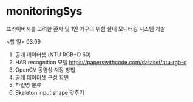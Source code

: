 # monitoringSys
프라이버시를 고려한 환자 및 1인 가구의 위험 실내 모니터링 시스템 개발


<할 일>
03.09
1. 공개 데이터셋 (NTU RGB+D 60)
2. HAR recognition 모델 https://paperswithcode.com/dataset/ntu-rgb-d
3. OpenCV 동영상 저장 방법 
4. 공개 데이터셋 구성  확인
5. 파일명 분류 
6. Skeleton input shape 맞추기
